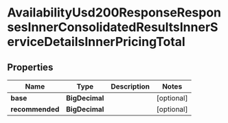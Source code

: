 

# AvailabilityUsd200ResponseResponsesInnerConsolidatedResultsInnerServiceDetailsInnerPricingTotal


## Properties

| Name | Type | Description | Notes |
|------------ | ------------- | ------------- | -------------|
|**base** | **BigDecimal** |  |  [optional] |
|**recommended** | **BigDecimal** |  |  [optional] |



